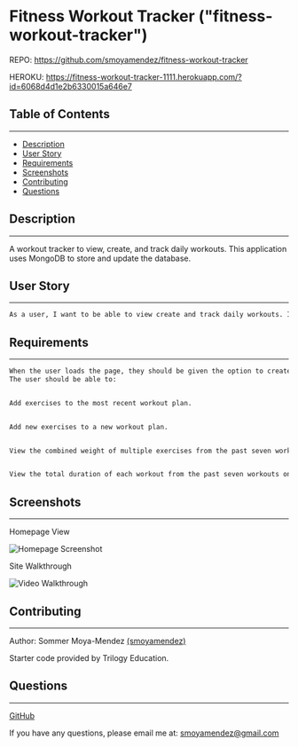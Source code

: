 # Fitness Workout Tracker ("fitness-workout-tracker")

REPO: https://github.com/smoyamendez/fitness-workout-tracker

HEROKU: https://fitness-workout-tracker-1111.herokuapp.com/?id=6068d4d1e2b6330015a646e7

## Table of Contents
  ---
* [Description](#description)
* [User Story](#user-story)
* [Requirements](#requirements)
* [Screenshots](#screenshots)
* [Contributing](#contributing)
* [Questions](#questions)

## Description
---
A workout tracker to view, create, and track daily workouts. This application uses MongoDB to store and update the database. 

## User Story
---
```md
As a user, I want to be able to view create and track daily workouts. I want to be able to log multiple exercises in a workout on a given day. I should also be able to track the name, type, weight, sets, reps, and duration of exercise. If the exercise is a cardio exercise, I should be able to track my distance traveled.
```

## Requirements
---
```md
When the user loads the page, they should be given the option to create a new workout or continue with their last workout.
The user should be able to:


Add exercises to the most recent workout plan.


Add new exercises to a new workout plan.


View the combined weight of multiple exercises from the past seven workouts on the stats page.


View the total duration of each workout from the past seven workouts on the stats page.
```

## Screenshots
---
Homepage View

![Homepage Screenshot](https://user-images.githubusercontent.com/77832727/113531201-197a2380-9596-11eb-85a7-4cd7e72fefbf.png)

Site Walkthrough

![Video Walkthrough](https://user-images.githubusercontent.com/77832727/113531305-66f69080-9596-11eb-9d64-38c000605bc3.gif)

## Contributing
---
Author: Sommer Moya-Mendez [(smoyamendez)](https://github.com/smoyamendez)

Starter code provided by Trilogy Education.

## Questions
---

[GitHub](https://github.com/smoyamendez)

If you have any questions, please email me at: smoyamendez@gmail.com